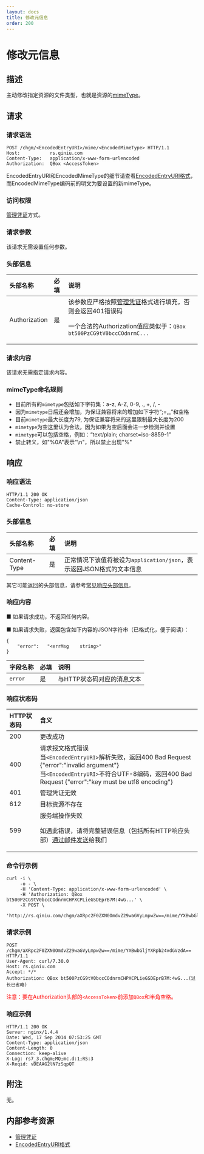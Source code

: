 ```yaml
---
layout: docs
title: 修改元信息
order: 200
---
```


<a id="chgm"></a>
# 修改元信息

<a id="chgm-description"></a>
## 描述

主动修改指定资源的文件类型，也就是资源的[mimeType](http://www.iana.org/assignments/media-types/media-types.xhtml)。

<a id="chgm-request"></a>
## 请求

<a id="chgm-request-syntax"></a>
### 请求语法

```
POST /chgm/<EncodedEntryURI>/mime/<EncodedMimeType> HTTP/1.1
Host:           rs.qiniu.com
Content-Type:   application/x-www-form-urlencoded
Authorization:  QBox <AccessToken>
```

EncodedEntryURI和EncodedMimeType的细节请查看[EncodedEntryURI格式][encodedEntryURIHref]，而EncodedMimeType编码前的明文为要设置的新mimeType。

<a id="chgm-request-auth"></a>
### 访问权限

[管理凭证][accessTokenHref]方式。

<a id="chgm-request-params"></a>
### 请求参数

该请求无需设置任何参数。

<a id="chgm-request-headers"></a>
### 头部信息

头部名称      | 必填 | 说明
:------------ | :--- | :-----------------------------
Authorization | 是   | 该参数应严格按照[管理凭证][accessTokenHref]格式进行填充，否则会返回401错误码<p>一个合法的Authorization值应类似于：`QBox bt500PzCG9tV0bccCOdnrmC...`

<a id="chgm-request-body"></a>
### 请求内容

该请求无需指定请求内容。

<a id="chgm-mimetype-name"></a>
### mimeType命名规则
* 目前所有的`mimetype`包括如下字符集：a-z, A-Z, 0-9, ., +, /, -
* 因为`mimetype`日后还会增加，为保证兼容将来的增加如下字符“;=,_”和空格
* 目前`mimetype`最大长度为79, 为保证兼容将来的这里限制最大长度为200
* `mimetype`为空这里认为合法，因为如果为空后面会进一步检测并设置
* `mimetype`可以包括空格，例如：“text/plain; charset=iso-8859-1”
* 禁止转义，如"%0A"表示"\n"，所以禁止出现"%"

<a id="chgm-response"></a>
## 响应

<a id="chgm-request-syntax"></a>
### 响应语法

```
HTTP/1.1 200 OK
Content-Type: application/json
Cache-Control: no-store
```

<a id="chgm-response-headers"></a>
### 头部信息

头部名称      | 必填 | 说明                              
:------------ | :--- | :-----------------------------------------------------------------
Content-Type  | 是   | 正常情况下该值将被设为`application/json`，表示返回JSON格式的文本信息

其它可能返回的头部信息，请参考[常见响应头部信息][commonHttpResponseHeaderHref]。

<a id="chgm-response-body"></a>
### 响应内容

■ 如果请求成功，不返回任何内容。

■ 如果请求失败，返回包含如下内容的JSON字符串（已格式化，便于阅读）：  

```
{
    "error":   "<errMsg    string>"
}
```

字段名称     | 必填 | 说明                              
:----------- | :--- | :--------------------------------------------------------------------
`error`      | 是   | 与HTTP状态码对应的消息文本

<a id="chgm-response-status"></a>
### 响应状态码

HTTP状态码 | 含义
:--------- | :--------------------------
200        | 更改成功
400	       | 请求报文格式错误<br>当`<EncodedEntryURI>`解析失败，返回400 Bad Request {"error":"invalid argument"}<br>当`<EncodedEntryURI>`不符合UTF-8编码，返回400 Bad Request {"error":"key must be utf8 encoding"}
401        | 管理凭证无效
612        | 目标资源不存在
599	       | 服务端操作失败<p>如遇此错误，请将完整错误信息（包括所有HTTP响应头部）[通过邮件发送][sendBugReportHref]给我们

<a id="chgm-example1-command"></a>
### 命令行示例

```
curl -i \
     -o - \
     -H 'Content-Type: application/x-www-form-urlencoded' \
     -H 'Authorization: QBox bt500PzCG9tV0bccCOdnrmCHPXCPLieGSDEprB7M:4wG...' \
     -X POST \
     'http://rs.qiniu.com/chgm/aXRpc2F0ZXN0OmdvZ29waGVyLmpwZw==/mime/YXBwbGljYXRpb24vdGVzdA=='
```

<a id="chgm-example1-request"></a>
### 请求示例

```
POST /chgm/aXRpc2F0ZXN0OmdvZ29waGVyLmpwZw==/mime/YXBwbGljYXRpb24vdGVzdA== HTTP/1.1
User-Agent: curl/7.30.0
Host: rs.qiniu.com
Accept: */*
Authorization: QBox bt500PzCG9tV0bccCOdnrmCHPXCPLieGSDEprB7M:4wG...(过长已省略)
```

<span style="color: red;">注意：要在Authorization头部的`<AccessToken>`前添加`QBox`和半角空格。</span>

<a id="chgm-example1-response"></a>
### 响应示例

```
HTTP/1.1 200 OK
Server: nginx/1.4.4
Date: Wed, 17 Sep 2014 07:53:25 GMT
Content-Type: application/json
Content-Length: 0
Connection: keep-alive
X-Log: rs7_3.chgm;MQ;mc.d:1;RS:3
X-Reqid: vDEAAG2lN7zSqpQT
```

<a id="chgm-remarks"></a>
## 附注

无。

<a id="chgm-internal-resources"></a>
## 内部参考资源

- [管理凭证][accessTokenHref]
- [EncodedEntryURI格式][encodedEntryURIHref]

[encodedEntryURIHref]:          http://developer.qiniu.com/docs/v6/api/reference/data-formats.html#data-format-encoded-entry-uri "EncodedEntryURI格式"
[accessTokenHref]:              http://developer.qiniu.com/docs/v6/api/reference/security/access-token.html                    "管理凭证"

[sendBugReportHref]:    mailto:support@qiniu.com?subject=599错误日志     "发送错误报告"
[commonHttpResponseHeaderHref]: http://developer.qiniu.com/docs/v6/api/reference/extended-headers.html                         "常见响应头部信息"
